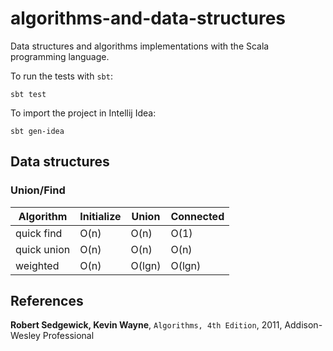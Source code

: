 # algorithms-and-data-structures

Data structures and algorithms implementations with the Scala programming language.

To run the tests with `sbt`:

    sbt test

To import the project in Intellij Idea:

    sbt gen-idea


## Data structures

### Union/Find

| Algorithm     | Initialize  | Union     | Connected |
| ------------- | ----------- | --------- | --------- |
| quick find    | O(n)        | O(n)      | O(1)      |
| quick union   | O(n)        | O(n)      | O(n)      |
| weighted      | O(n)        | O(lgn)    | O(lgn)    |


References
----------

__Robert Sedgewick, Kevin Wayne__, `Algorithms, 4th Edition`, 2011, Addison-Wesley Professional
